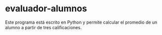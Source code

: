 # evaluador-alumnos
Este programa está escrito en Python y permite calcular el promedio de un alumno a partir de tres calificaciones.
